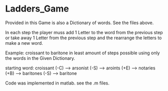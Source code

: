 # Ladders_Game
Provided in this Game is also a Dictionary of words. See the files above.

In each step the player muss add 1 Letter to the word from the previous step or take away 1 Letter from the previous step and the rearrange the letters to make a new word.

Example: croissant to baritone in least amount of steps possible using only the words in the Given Dictionary.

starting word: croissant (-C) --> arsonist (-S) --> aroints (+E) --> notaries (+B) --> baritones (-S) -->  baritone 

Code was implemented in matlab. see the .m files.
